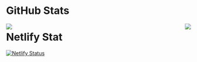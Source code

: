 # GitHub Stats
<img align="left" src="https://github-readme-stats.vercel.app/api?username=AkashKundu114&theme=tokyonight"><img align="right" src="https://github-readme-stats.vercel.app/api/top-langs/?username=AkashKundu114&theme=tokyonight&hide=batchfile">
# Netlify Stat
[![Netlify Status](https://api.netlify.com/api/v1/badges/dda8f907-a6ba-4489-a401-c647809c2267/deploy-status)](https://app.netlify.com/sites/destruc-dev/deploys)
